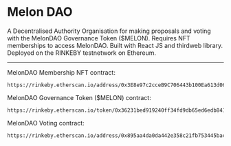 # Melon DAO

A Decentralised Authority Organisation for making proposals and voting with the MelonDAO Governance Token ($MELON). Requires NFT memberships to access MelonDAO. Built with React JS and thirdweb library. Deployed on the RINKEBY testnetwork on Ethereum.

<hr/>

MelonDAO Membership NFT contract:
```
https://rinkeby.etherscan.io/address/0x3E8e97c2cceB9C706443b100Ea613d06B530e09d
```

MelonDAO Governance Token ($MELON) contract:
```
https://rinkeby.etherscan.io/token/0x36231bed919240ff34fd9db65ed6edb841d6e654
```

MelonDAO Voting contract:
```
https://rinkeby.etherscan.io/address/0x895aa4da0da442e358c21fb753445bac959fc723
```
